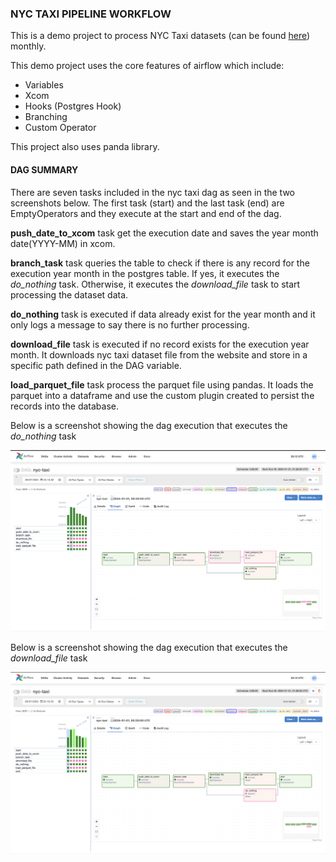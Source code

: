 ### NYC TAXI PIPELINE WORKFLOW

This is a demo project to process NYC Taxi datasets (can be found [here](https://www.nyc.gov/site/tlc/about/tlc-trip-record-data.page)) monthly.

This demo project uses the core features of airflow which include:
- Variables
- Xcom
- Hooks (Postgres Hook)
- Branching
- Custom Operator

This project also uses panda library.

#### DAG SUMMARY

There are seven tasks included in the nyc taxi dag as seen in the two screenshots below. The first task (start) and the last task (end) are EmptyOperators and they execute at the start and end of the dag. 

**push_date_to_xcom** task get the execution date and saves the year month date(YYYY-MM) in xcom. 

**branch_task** task queries the table to check if there is any record for the execution year month in the postgres table. If yes, it executes the *do_nothing* task. Otherwise, it executes the *download_file* task to start processing the dataset data.

**do_nothing** task is executed if data already exist for the year month and it only logs a message to say there is no further processing.

**download_file** task is executed if no record exists for the execution year month. It downloads nyc taxi dataset file from the website and store in a specific path defined in the DAG variable.

**load_parquet_file** task process the parquet file using pandas. It loads the parquet into a dataframe and use the custom plugin created to persist the records into the database.



Below is a screenshot showing the dag execution that executes the *do_nothing* task

![Do Nothing Graph](screenshots/do-nothing-graph.PNG)

Below is a screenshot showing the dag execution that executes the *download_file* task

![Full Processing Graph](screenshots/full-processing-graph.PNG)


